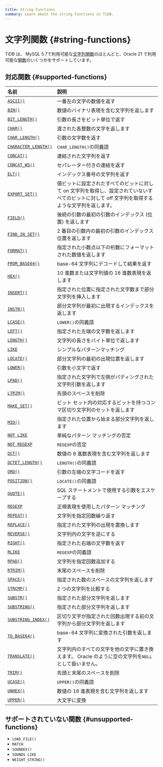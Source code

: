 ```yaml
---
title: String Functions
summary: Learn about the string functions in TiDB.
---
```


# 文字列関数 {#string-functions}

TiDB は、 MySQL 5.7で利用可能な[文字列関数](https://dev.mysql.com/doc/refman/5.7/en/string-functions.html)のほとんどと、Oracle 21 で利用可能な[関数](https://docs.oracle.com/en/database/oracle/oracle-database/21/sqlqr/SQL-Functions.html#GUID-93EC62F8-415D-4A7E-B050-5D5B2C127009)のいくつかをサポートしています。

## 対応関数 {#supported-functions}

| 名前                                                                                                                                            | 説明                                                                            |
| :-------------------------------------------------------------------------------------------------------------------------------------------- | :---------------------------------------------------------------------------- |
| [`ASCII()`](https://dev.mysql.com/doc/refman/5.7/en/string-functions.html#function_ascii)                                                     | 一番左の文字の数値を返す                                                                  |
| [`BIN()`](https://dev.mysql.com/doc/refman/5.7/en/string-functions.html#function_bin)                                                         | 数値のバイナリ表現を含む文字列を返します                                                          |
| [`BIT_LENGTH()`](https://dev.mysql.com/doc/refman/5.7/en/string-functions.html#function_bit-length)                                           | 引数の長さをビット単位で返す                                                                |
| [`CHAR()`](https://dev.mysql.com/doc/refman/5.7/en/string-functions.html#function_char)                                                       | 渡された各整数の文字を返します                                                               |
| [`CHAR_LENGTH()`](https://dev.mysql.com/doc/refman/5.7/en/string-functions.html#function_char-length)                                         | 引数の文字数を返す                                                                     |
| [`CHARACTER_LENGTH()`](https://dev.mysql.com/doc/refman/5.7/en/string-functions.html#function_character-length)                               | `CHAR_LENGTH()`の同義語                                                           |
| [`CONCAT()`](https://dev.mysql.com/doc/refman/5.7/en/string-functions.html#function_concat)                                                   | 連結された文字列を返す                                                                   |
| [`CONCAT_WS()`](https://dev.mysql.com/doc/refman/5.7/en/string-functions.html#function_concat-ws)                                             | セパレーター付きの連結を返す                                                                |
| [`ELT()`](https://dev.mysql.com/doc/refman/5.7/en/string-functions.html#function_elt)                                                         | インデックス番号の文字列を返す                                                               |
| [`EXPORT_SET()`](https://dev.mysql.com/doc/refman/5.7/en/string-functions.html#function_export-set)                                           | 値ビットに設定されたすべてのビットに対して on 文字列を取得し、設定されていないすべてのビットに対して off 文字列を取得するような文字列を返します。 |
| [`FIELD()`](https://dev.mysql.com/doc/refman/5.7/en/string-functions.html#function_field)                                                     | 後続の引数の最初の引数のインデックス (位置) を返します                                                 |
| [`FIND_IN_SET()`](https://dev.mysql.com/doc/refman/5.7/en/string-functions.html#function_find-in-set)                                         | 2 番目の引数内の最初の引数のインデックス位置を返します                                                  |
| [`FORMAT()`](https://dev.mysql.com/doc/refman/5.7/en/string-functions.html#function_format)                                                   | 指定された小数点以下の桁数にフォーマットされた数値を返します                                                |
| [`FROM_BASE64()`](https://dev.mysql.com/doc/refman/5.7/en/string-functions.html#function_from-base64)                                         | base-64 文字列にデコードして結果を返す                                                       |
| [`HEX()`](https://dev.mysql.com/doc/refman/5.7/en/string-functions.html#function_hex)                                                         | 10 進数または文字列値の 16 進数表現を返します                                                    |
| [`INSERT()`](https://dev.mysql.com/doc/refman/5.7/en/string-functions.html#function_insert)                                                   | 指定された位置に指定された文字数まで部分文字列を挿入します                                                 |
| [`INSTR()`](https://dev.mysql.com/doc/refman/5.7/en/string-functions.html#function_instr)                                                     | 部分文字列が最初に出現するインデックスを返します                                                      |
| [`LCASE()`](https://dev.mysql.com/doc/refman/5.7/en/string-functions.html#function_lcase)                                                     | `LOWER()`の同義語                                                                 |
| [`LEFT()`](https://dev.mysql.com/doc/refman/5.7/en/string-functions.html#function_left)                                                       | 指定された左端の文字数を返します                                                              |
| [`LENGTH()`](https://dev.mysql.com/doc/refman/5.7/en/string-functions.html#function_length)                                                   | 文字列の長さをバイト単位で返します                                                             |
| [`LIKE`](https://dev.mysql.com/doc/refman/5.7/en/string-comparison-functions.html#operator_like)                                              | シンプルなパターンマッチング                                                                |
| [`LOCATE()`](https://dev.mysql.com/doc/refman/5.7/en/string-functions.html#function_locate)                                                   | 部分文字列の最初の出現位置を返します                                                            |
| [`LOWER()`](https://dev.mysql.com/doc/refman/5.7/en/string-functions.html#function_lower)                                                     | 引数を小文字で返す                                                                     |
| [`LPAD()`](https://dev.mysql.com/doc/refman/5.7/en/string-functions.html#function_lpad)                                                       | 指定された文字列で左側がパディングされた文字列引数を返します                                                |
| [`LTRIM()`](https://dev.mysql.com/doc/refman/5.7/en/string-functions.html#function_ltrim)                                                     | 先頭のスペースを削除                                                                    |
| [`MAKE_SET()`](https://dev.mysql.com/doc/refman/5.7/en/string-functions.html#function_make-set)                                               | ビット セット内の対応するビットを持つコンマ区切り文字列のセットを返します                                         |
| [`MID()`](https://dev.mysql.com/doc/refman/5.7/en/string-functions.html#function_mid)                                                         | 指定された位置から始まる部分文字列を返します                                                        |
| [`NOT LIKE`](https://dev.mysql.com/doc/refman/5.7/en/string-comparison-functions.html#operator_not-like)                                      | 単純なパターン マッチングの否定                                                              |
| [`NOT REGEXP`](https://dev.mysql.com/doc/refman/5.7/en/regexp.html#operator_not-regexp)                                                       | `REGEXP`の否定                                                                   |
| [`OCT()`](https://dev.mysql.com/doc/refman/5.7/en/string-functions.html#function_oct)                                                         | 数値の 8 進数表現を含む文字列を返します                                                         |
| [`OCTET_LENGTH()`](https://dev.mysql.com/doc/refman/5.7/en/string-functions.html#function_octet-length)                                       | `LENGTH()`の同義語                                                                |
| [`ORD()`](https://dev.mysql.com/doc/refman/5.7/en/string-functions.html#function_ord)                                                         | 引数の左端の文字コードを返す                                                                |
| [`POSITION()`](https://dev.mysql.com/doc/refman/5.7/en/string-functions.html#function_position)                                               | `LOCATE()`の同義語                                                                |
| [`QUOTE()`](https://dev.mysql.com/doc/refman/5.7/en/string-functions.html#function_quote)                                                     | SQL ステートメントで使用する引数をエスケープする                                                    |
| [`REGEXP`](https://dev.mysql.com/doc/refman/5.7/en/regexp.html#operator_regexp)                                                               | 正規表現を使用したパターン マッチング                                                           |
| [`REPEAT()`](https://dev.mysql.com/doc/refman/5.7/en/string-functions.html#function_repeat)                                                   | 文字列を指定回数繰り返す                                                                  |
| [`REPLACE()`](https://dev.mysql.com/doc/refman/5.7/en/string-functions.html#function_replace)                                                 | 指定された文字列の出現を置換します                                                             |
| [`REVERSE()`](https://dev.mysql.com/doc/refman/5.7/en/string-functions.html#function_reverse)                                                 | 文字列内の文字を逆にする                                                                  |
| [`RIGHT()`](https://dev.mysql.com/doc/refman/5.7/en/string-functions.html#function_right)                                                     | 指定された右端の文字数を返す                                                                |
| [`RLIKE`](https://dev.mysql.com/doc/refman/5.7/en/regexp.html#operator_regexp)                                                                | `REGEXP`の同義語                                                                  |
| [`RPAD()`](https://dev.mysql.com/doc/refman/5.7/en/string-functions.html#function_rpad)                                                       | 文字列を指定回数追加する                                                                  |
| [`RTRIM()`](https://dev.mysql.com/doc/refman/5.7/en/string-functions.html#function_rtrim)                                                     | 末尾のスペースを削除                                                                    |
| [`SPACE()`](https://dev.mysql.com/doc/refman/5.7/en/string-functions.html#function_space)                                                     | 指定された数のスペースの文字列を返します                                                          |
| [`STRCMP()`](https://dev.mysql.com/doc/refman/5.7/en/string-comparison-functions.html#function_strcmp)                                        | 2 つの文字列を比較する                                                                  |
| [`SUBSTR()`](https://dev.mysql.com/doc/refman/5.7/en/string-functions.html#function_substr)                                                   | 指定された部分文字列を返します                                                               |
| [`SUBSTRING()`](https://dev.mysql.com/doc/refman/5.7/en/string-functions.html#function_substring)                                             | 指定された部分文字列を返します                                                               |
| [`SUBSTRING_INDEX()`](https://dev.mysql.com/doc/refman/5.7/en/string-functions.html#function_substring-index)                                 | 区切り文字が指定された回数出現する前の文字列から部分文字列を返します                                            |
| [`TO_BASE64()`](https://dev.mysql.com/doc/refman/5.7/en/string-functions.html#function_to-base64)                                             | base-64 文字列に変換された引数を返します                                                      |
| [`TRANSLATE()`](https://docs.oracle.com/en/database/oracle/oracle-database/21/sqlrf/TRANSLATE.html#GUID-80F85ACB-092C-4CC7-91F6-B3A585E3A690) | 文字列内のすべての文字を他の文字に置き換えます。 Oracle のように空の文字列を`NULL`として扱いません。                     |
| [`TRIM()`](https://dev.mysql.com/doc/refman/5.7/en/string-functions.html#function_trim)                                                       | 先頭と末尾のスペースを削除                                                                 |
| [`UCASE()`](https://dev.mysql.com/doc/refman/5.7/en/string-functions.html#function_ucase)                                                     | `UPPER()`の同義語                                                                 |
| [`UNHEX()`](https://dev.mysql.com/doc/refman/5.7/en/string-functions.html#function_unhex)                                                     | 数値の 16 進表現を含む文字列を返します                                                         |
| [`UPPER()`](https://dev.mysql.com/doc/refman/5.7/en/string-functions.html#function_upper)                                                     | 大文字に変換                                                                        |

## サポートされていない関数 {#unsupported-functions}

-   `LOAD_FILE()`
-   `MATCH`
-   `SOUNDEX()`
-   `SOUNDS LIKE`
-   `WEIGHT_STRING()`

